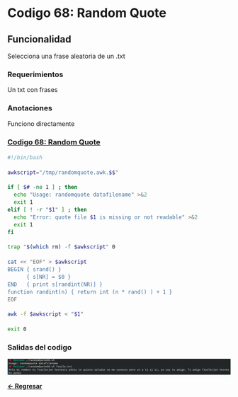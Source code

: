 # Codigo 68: Random Quote

## Funcionalidad
Selecciona una frase aleatoria de un .txt

### **Requerimientos**
Un txt con frases

### **Anotaciones**
Funciono directamente

### **[Codigo 68: Random Quote](randomQuote68.sh)**

```bash
#!/bin/bash

awkscript="/tmp/randomquote.awk.$$"

if [ $# -ne 1 ] ; then
  echo "Usage: randomquote datafilename" >&2
  exit 1
elif [ ! -r "$1" ] ; then
  echo "Error: quote file $1 is missing or not readable" >&2
  exit 1
fi

trap "$(which rm) -f $awkscript" 0

cat << "EOF" > $awkscript
BEGIN { srand() }
      { s[NR] = $0 } 
END   { print s[randint(NR)] } 
function randint(n) { return int (n * rand() ) + 1 }
EOF

awk -f $awkscript < "$1"

exit 0
```

### **Salidas del codigo**

![Salida.png](Salida.png)

**[<- Regresar](../README.md)**